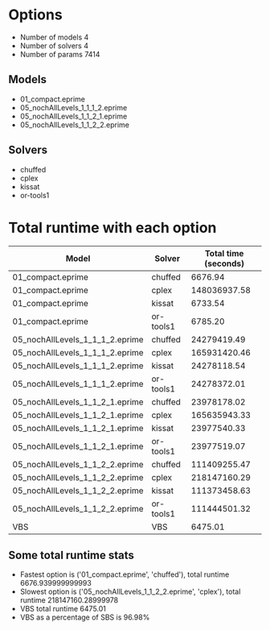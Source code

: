 

# Options


- Number of models 4
- Number of solvers 4
- Number of params 7414


## Models


 - 01_compact.eprime
 - 05_nochAllLevels_1_1_1_2.eprime
 - 05_nochAllLevels_1_1_2_1.eprime
 - 05_nochAllLevels_1_1_2_2.eprime


## Solvers


 - chuffed
 - cplex
 - kissat
 - or-tools1


# Total runtime with each option


 | Model | Solver | Total time (seconds) | 
 | -- | -- | -- | 
 | 01_compact.eprime | chuffed | 6676.94 | 
 | 01_compact.eprime | cplex | 148036937.58 | 
 | 01_compact.eprime | kissat | 6733.54 | 
 | 01_compact.eprime | or-tools1 | 6785.20 | 
 | 05_nochAllLevels_1_1_1_2.eprime | chuffed | 24279419.49 | 
 | 05_nochAllLevels_1_1_1_2.eprime | cplex | 165931420.46 | 
 | 05_nochAllLevels_1_1_1_2.eprime | kissat | 24278118.54 | 
 | 05_nochAllLevels_1_1_1_2.eprime | or-tools1 | 24278372.01 | 
 | 05_nochAllLevels_1_1_2_1.eprime | chuffed | 23978178.02 | 
 | 05_nochAllLevels_1_1_2_1.eprime | cplex | 165635943.33 | 
 | 05_nochAllLevels_1_1_2_1.eprime | kissat | 23977540.33 | 
 | 05_nochAllLevels_1_1_2_1.eprime | or-tools1 | 23977519.07 | 
 | 05_nochAllLevels_1_1_2_2.eprime | chuffed | 111409255.47 | 
 | 05_nochAllLevels_1_1_2_2.eprime | cplex | 218147160.29 | 
 | 05_nochAllLevels_1_1_2_2.eprime | kissat | 111373458.63 | 
 | 05_nochAllLevels_1_1_2_2.eprime | or-tools1 | 111444501.32 | 
 | VBS | VBS | 6475.01 | 


## Some total runtime stats


 - Fastest option is ('01_compact.eprime', 'chuffed'), total runtime 6676.939999999993
 - Slowest option is ('05_nochAllLevels_1_1_2_2.eprime', 'cplex'), total runtime 218147160.28999978
 - VBS total runtime 6475.01
 - VBS as a percentage of SBS is 96.98%
